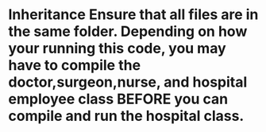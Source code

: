# Inheritance Ensure that all files are in the same folder. Depending on how your running this code, you may have to compile the doctor,surgeon,nurse, and hospital employee class BEFORE you can compile and run the hospital class. 
